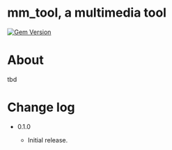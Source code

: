 mm_tool, a multimedia tool
==========================
[![Gem Version](https://badge.fury.io/rb/mm_tool_.svg)](https://badge.fury.io/rb/mm_tool_)


# About

tbd


# Change log

- 0.1.0

  - Initial release.
